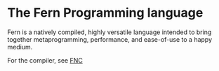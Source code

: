 # The Fern Programming language

Fern is a natively compiled, highly versatile language intended to bring together metaprogramming, performance, and ease-of-use to a happy medium.

For the compiler, see [FNC](https://github.com/fern-pl/fnc)

